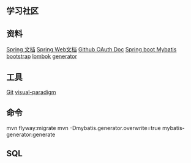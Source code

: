 ## 学习社区

## 资料
[Spring 文档](https://spring.io/guides)
[Spring Web文档](https://spring.io/guides/gs/serving-web-content/)
[Github OAuth Doc](https://docs.github.com/en/developers/apps/building-oauth-apps/authorizing-oauth-apps)
[Spring boot Mybatis](http://mybatis.org/spring-boot-starter/mybatis-spring-boot-autoconfigure/)
[bootstrap](https://v3.bootcss.com/css/#grid)
[lombok](https://projectlombok.org/)
[generator](http://mybatis.org/generator/index.html)
## 工具
[Git](https://git-scm.com/download)
[visual-paradigm](https://www.visual-paradigm.com/cn/)

## 命令
mvn flyway:migrate
mvn -Dmybatis.generator.overwrite=true mybatis-generator:generate

## SQL
<!--
CREATE TABLE question
(
  id INT AUTO_INCREMENT PRIMARY KEY,
  title VARCHAR(50),
  description TEXT,
  gmt_create BIGINT,
  gmt_modified BIGINT,
  creator INT,
  comment_count INT DEFAULT 0,
  view_count INT DEFAULT 0,
  like_count INT DEFAULT 0,
  tag VARCHAR(256)
);

CREATE TABLE comment
(
    id BIGINT AUTO_INCREMENT PRIMARY KEY NOT NULL,
    parent_id BIGINT NOT NULL,
    type INT NOT NULL,
    commentator INT NOT NULL,
    gmt_create BIGINT NOT NULL,
    gmt_modified BIGINT NOT NULL,
    like_count BIGINT DEFAULT 0
);
COMMENT ON COLUMN comment.parent_id IS '父类id';
COMMENT ON COLUMN comment.type IS '父类类型';
COMMENT ON COLUMN comment.commentator IS '评论人ID';
COMMENT ON COLUMN comment.gmt_create IS '创建时间';
COMMENT ON COLUMN comment.gmt_modified IS '更新时间';
COMMENT ON COLUMN comment.like_count IS '点赞数';
-->

